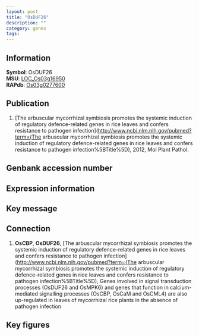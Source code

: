 ```yaml
---
layout: post
title: "OsDUF26"
description: ""
category: genes
tags: 
---
```


## Information
__Symbol__: OsDUF26  
__MSU__: [LOC_Os03g16950](http://rice.plantbiology.msu.edu/cgi-bin/ORF_infopage.cgi?orf=LOC_Os03g16950)  
__RAPdb__: [Os03g0277600](http://rapdb.dna.affrc.go.jp/viewer/gbrowse_details/irgsp1?name=Os03g0277600)  

## Publication
1. [The arbuscular mycorrhizal symbiosis promotes the systemic induction of regulatory defence-related genes in rice leaves and confers resistance to pathogen infection](http://www.ncbi.nlm.nih.gov/pubmed?term=(The arbuscular mycorrhizal symbiosis promotes the systemic induction of regulatory defence-related genes in rice leaves and confers resistance to pathogen infection%5BTitle%5D), 2012, Mol Plant Pathol.

## Genbank accession number

## Expression information

## Key message

## Connection
1. __OsCBP__, __OsDUF26__, [The arbuscular mycorrhizal symbiosis promotes the systemic induction of regulatory defence-related genes in rice leaves and confers resistance to pathogen infection](http://www.ncbi.nlm.nih.gov/pubmed?term=(The arbuscular mycorrhizal symbiosis promotes the systemic induction of regulatory defence-related genes in rice leaves and confers resistance to pathogen infection%5BTitle%5D),  Genes involved in signal transduction processes (OsDUF26 and OsMPK6) and genes that function in calcium-mediated signalling processes (OsCBP, OsCaM and OsCML4) are also up-regulated in leaves of mycorrhizal rice plants in the absence of pathogen infection

## Key figures


